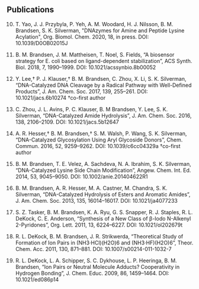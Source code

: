 ## Publications

10.	T. Yao, J. J. Przybyla, P. Yeh, A. M. Woodard, H. J. Nilsson, B. M. Brandsen, S. K. Silverman, "DNAzymes for Amine and Peptide Lysine Acylation", Org. Biomol. Chem. 2020, 18, in press. DOI: 10.1039/D0OB02015J

9.	B. M. Brandsen, J. M. Mattheisen, T. Noel, S. Fields, “A biosensor strategy for E. coli based on ligand-dependent stabilization”, ACS Synth. Biol. 2018, 7, 1990–1999. 
DOI: 10.1021/acssynbio.8b00052

8.	Y. Lee,† P. J. Klauser,† B. M. Brandsen, C. Zhou, X. Li, S. K. Silverman, “DNA-Catalyzed DNA Cleavage by a Radical Pathway with Well-Defined Products”, J. Am. Chem. Soc. 2017, 139, 255–261. DOI: 10.1021/jacs.6b10274
†co-first author

7.	C. Zhou, J. L. Avins, P. C. Klauser, B. M Brandsen, Y. Lee, S. K. Silverman, “DNA-Catalyzed Amide Hydrolysis”, J. Am. Chem. Soc. 2016, 138, 2106–2109. DOI: 10.1021/jacs.5b12647

6.	A. R. Hesser,† B. M. Brandsen,† S. M. Walsh, P. Wang, S. K. Silverman, “DNA-Catalyzed Glycosylation Using Aryl Glycoside Donors”, Chem. Commun. 2016, 52, 9259–9262. 
DOI: 10.1039/c6cc04329a
†co-first author

5.	B. M. Brandsen, T. E. Velez, A. Sachdeva, N. A. Ibrahim, S. K. Silverman, “DNA-Catalyzed Lysine Side Chain Modification”, Angew. Chem. Int. Ed. 2014, 53, 9045–9050. 
DOI: 10.1002/anie.201404622R1

4.	B. M. Brandsen, A. R. Hesser, M. A. Castner, M. Chandra, S. K. Silverman, “DNA-Catalyzed Hydrolysis of Esters and Aromatic Amides”, J. Am. Chem. Soc. 2013, 135, 16014–16017. 
DOI: 10.1021/ja4077233

3.	S. Z. Tasker, B. M. Brandsen, K. A. Ryu, G. S. Snapper, R. J. Staples, R. L. DeKock, C. E. Anderson, “Synthesis of a New Class of β-Iodo N-Alkenyl 2-Pyridones”, Org. Lett. 2011, 13, 6224–6227. DOI: 10.1021/ol202679t

2.	R. L. DeKock, B. M. Brandsen, J. R. Strikwerda, “Theoretical Study of Formation of Ion Pairs in (NH3·HCl)(H2O)6 and (NH3·HF)(H2O)6”, Theor. Chem. Acc. 2011, 130, 871–881. 
DOI: 10.1007/s00214-011-1032-7

1.	R. L. DeKock, L. A. Schipper, S. C. Dykhouse, L. P. Heeringa, B. M. Brandsen, “Ion Pairs or Neutral Molecule Adducts? Cooperativity in Hydrogen Bonding”, J. Chem. Educ. 2009, 86, 1459–1464. DOI: 10.1021/ed086p14
